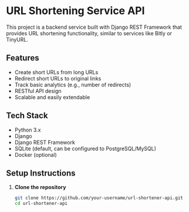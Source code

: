# URL Shortening Service API

This project is a backend service built with Django REST Framework that provides URL shortening functionality, similar to services like Bitly or TinyURL.

## Features

- Create short URLs from long URLs
- Redirect short URLs to original links
- Track basic analytics (e.g., number of redirects)
- RESTful API design
- Scalable and easily extendable

## Tech Stack

- Python 3.x
- Django
- Django REST Framework
- SQLite (default, can be configured to PostgreSQL/MySQL)
- Docker (optional)

## Setup Instructions

1. **Clone the repository**  
   ```bash
   git clone https://github.com/your-username/url-shortener-api.git
   cd url-shortener-api
